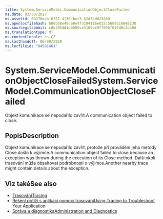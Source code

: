 ```yaml
---
title: System.ServiceModel.CommunicationObjectCloseFailed
ms.date: 03/30/2017
ms.assetid: 60270eab-6f57-4136-bec5-62d3edd23880
ms.openlocfilehash: 680b58e49ce0e8fd104116e032c5689b16048230
ms.sourcegitcommit: cdb295dd1db589ce5169ac9ff096f01fd0c2da9d
ms.translationtype: MT
ms.contentlocale: cs-CZ
ms.lasthandoff: 06/09/2020
ms.locfileid: "84581461"
---
```

# <a name="systemservicemodelcommunicationobjectclosefailed"></a><span data-ttu-id="30ced-102">System.ServiceModel.CommunicationObjectCloseFailed</span><span class="sxs-lookup"><span data-stu-id="30ced-102">System.ServiceModel.CommunicationObjectCloseFailed</span></span>
<span data-ttu-id="30ced-103">Objekt komunikace se nepodařilo zavřít.</span><span class="sxs-lookup"><span data-stu-id="30ced-103">A communication object failed to close.</span></span>  
  
## <a name="description"></a><span data-ttu-id="30ced-104">Popis</span><span class="sxs-lookup"><span data-stu-id="30ced-104">Description</span></span>  
 <span data-ttu-id="30ced-105">Objekt komunikace se nepodařilo zavřít, protože při provádění jeho metody Close došlo k výjimce.</span><span class="sxs-lookup"><span data-stu-id="30ced-105">A communication object failed to close because an exception was thrown during the execution of its Close method.</span></span> <span data-ttu-id="30ced-106">Další okolí trasování může obsahovat podrobnosti o výjimce.</span><span class="sxs-lookup"><span data-stu-id="30ced-106">Another nearby trace might contain details about the exception.</span></span>  
  
## <a name="see-also"></a><span data-ttu-id="30ced-107">Viz také</span><span class="sxs-lookup"><span data-stu-id="30ced-107">See also</span></span>

- [<span data-ttu-id="30ced-108">Trasování</span><span class="sxs-lookup"><span data-stu-id="30ced-108">Tracing</span></span>](index.md)
- [<span data-ttu-id="30ced-109">Řešení potíží s aplikací pomocí trasování</span><span class="sxs-lookup"><span data-stu-id="30ced-109">Using Tracing to Troubleshoot Your Application</span></span>](using-tracing-to-troubleshoot-your-application.md)
- [<span data-ttu-id="30ced-110">Správa a diagnostika</span><span class="sxs-lookup"><span data-stu-id="30ced-110">Administration and Diagnostics</span></span>](../index.md)
